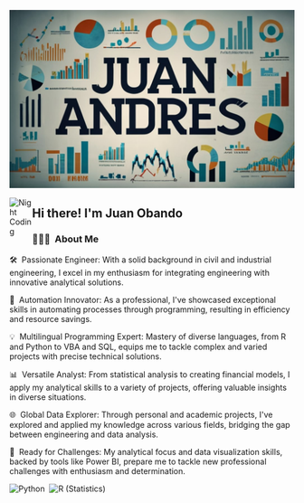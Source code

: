 ![Juan-Andres-Obando](https://github.com/Juan-Andres-Obando/Juan-Andres-Obando/blob/main/Portrait.jpg)

<img alt="Night Coding" src="./assets/Hand%20Wave.gif" width='40' align="left"/><h2>Hi there! I'm Juan Obando</h2>

### 👨🏻‍💻 &nbsp;About Me

🛠️ &nbsp;Passionate Engineer: With a solid background in civil and industrial engineering, I excel in my enthusiasm for integrating engineering with innovative analytical solutions.

🚀 &nbsp;Automation Innovator: As a professional, I've showcased exceptional skills in automating processes through programming, resulting in efficiency and resource savings.

💡 &nbsp;Multilingual Programming Expert: Mastery of diverse languages, from R and Python to VBA and SQL, equips me to tackle complex and varied projects with precise technical solutions.

📊 &nbsp;Versatile Analyst: From statistical analysis to creating financial models, I apply my analytical skills to a variety of projects, offering valuable insights in diverse situations.

🌐 &nbsp;Global Data Explorer: Through personal and academic projects, I've explored and applied my knowledge across various fields, bridging the gap between engineering and data analysis.

🌟 &nbsp;Ready for Challenges: My analytical focus and data visualization skills, backed by tools like Power BI, prepare me to tackle new professional challenges with enthusiasm and determination.

![Python](https://img.shields.io/badge/-Python-05122A?style=flat&logo=python)&nbsp;
![R (Statistics)](https://img.shields.io/badge/-R-05122A?style=flat&logo=R&logoColor=276DC3)
